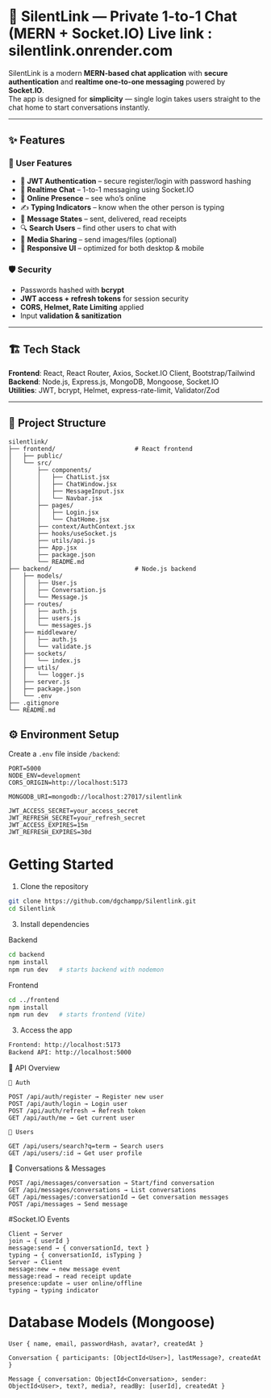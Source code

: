 # 🚀 SilentLink — Private 1-to-1 Chat (MERN + Socket.IO) Live link : silentlink.onrender.com

SilentLink is a modern **MERN-based chat application** with **secure authentication** and **realtime one-to-one messaging** powered by **Socket.IO**.  
The app is designed for **simplicity** — single login takes users straight to the chat home to start conversations instantly.

---

## ✨ Features

### 👤 User Features

- 🔐 **JWT Authentication** – secure register/login with password hashing
- 💬 **Realtime Chat** – 1-to-1 messaging using Socket.IO
- 📡 **Online Presence** – see who’s online
- ✍️ **Typing Indicators** – know when the other person is typing
- 📩 **Message States** – sent, delivered, read receipts
- 🔍 **Search Users** – find other users to chat with
- 📎 **Media Sharing** – send images/files (optional)
- 📱 **Responsive UI** – optimized for both desktop & mobile

### 🛡️ Security

- Passwords hashed with **bcrypt**
- **JWT access + refresh tokens** for session security
- **CORS, Helmet, Rate Limiting** applied
- Input **validation & sanitization**

---

## 🏗️ Tech Stack

**Frontend**: React, React Router, Axios, Socket.IO Client, Bootstrap/Tailwind  
**Backend**: Node.js, Express.js, MongoDB, Mongoose, Socket.IO  
**Utilities**: JWT, bcrypt, Helmet, express-rate-limit, Validator/Zod

---

## 📁 Project Structure

```text
silentlink/
├── frontend/                      # React frontend
│   ├── public/
│   └── src/
│       ├── components/
│       │   ├── ChatList.jsx
│       │   ├── ChatWindow.jsx
│       │   ├── MessageInput.jsx
│       │   └── Navbar.jsx
│       ├── pages/
│       │   ├── Login.jsx
│       │   └── ChatHome.jsx
│       ├── context/AuthContext.jsx
│       ├── hooks/useSocket.js
│       ├── utils/api.js
│       ├── App.jsx
│       ├── package.json
│       └── README.md
├── backend/                       # Node.js backend
│   ├── models/
│   │   ├── User.js
│   │   ├── Conversation.js
│   │   └── Message.js
│   ├── routes/
│   │   ├── auth.js
│   │   ├── users.js
│   │   └── messages.js
│   ├── middleware/
│   │   ├── auth.js
│   │   └── validate.js
│   ├── sockets/
│   │   └── index.js
│   ├── utils/
│   │   └── logger.js
│   ├── server.js
│   ├── package.json
│   └── .env
├── .gitignore
└── README.md
```

## ⚙️ Environment Setup

Create a `.env` file inside `/backend`:

```env
PORT=5000
NODE_ENV=development
CORS_ORIGIN=http://localhost:5173

MONGODB_URI=mongodb://localhost:27017/silentlink

JWT_ACCESS_SECRET=your_access_secret
JWT_REFRESH_SECRET=your_refresh_secret
JWT_ACCESS_EXPIRES=15m
JWT_REFRESH_EXPIRES=30d
```

# Getting Started
1. Clone the repository
```bash
git clone https://github.com/dgchampp/Silentlink.git
cd Silentlink
```
3. Install dependencies

Backend
```bash
cd backend
npm install
npm run dev   # starts backend with nodemon
```

Frontend
```bash
cd ../frontend
npm install
npm run dev   # starts frontend (Vite)
```
3. Access the app
```bash
Frontend: http://localhost:5173
Backend API: http://localhost:5000
```
📱 API Overview
```text
🔑 Auth

POST /api/auth/register → Register new user
POST /api/auth/login → Login user
POST /api/auth/refresh → Refresh token
GET /api/auth/me → Get current user

👥 Users

GET /api/users/search?q=term → Search users
GET /api/users/:id → Get user profile

```
💬 Conversations & Messages
```text
POST /api/messages/conversation → Start/find conversation
GET /api/messages/conversations → List conversations
GET /api/messages/:conversationId → Get conversation messages
POST /api/messages → Send message
```
#Socket.IO Events
```text
Client → Server
join → { userId }
message:send → { conversationId, text }
typing → { conversationId, isTyping }
Server → Client
message:new → new message event
message:read → read receipt update
presence:update → user online/offline
typing → typing indicator
```
# Database Models (Mongoose)
```text
User { name, email, passwordHash, avatar?, createdAt }

Conversation { participants: [ObjectId<User>], lastMessage?, createdAt }

Message { conversation: ObjectId<Conversation>, sender: ObjectId<User>, text?, media?, readBy: [userId], createdAt }
```
